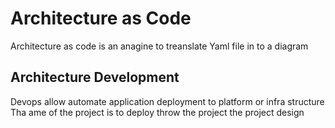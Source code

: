 # Architecture as Code
Architecture as code is an anagine to treanslate  Yaml file in to a diagram 

## Architecture Development
Devops allow automate application deployment to platform or infra structure 
Tha ame of the project is to deploy throw the project the project design

 
